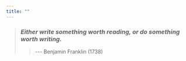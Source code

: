 ```yaml
---
title: ""
---
```


> ### _Either write something worth reading, or do something worth writing._
>
>> --- Benjamin Franklin (1738)
